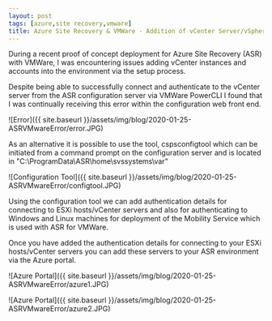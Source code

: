```yaml
---
layout: post
tags: [azure,site recovery,vmware]
title: Azure Site Recovery & VMWare - Addition of vCenter Server/vSphere ESXi server failed 
---
```

During a recent proof of concept deployment for Azure Site Recovery (ASR) with VMWare, I was  encountering issues adding vCenter instances and accounts into the environment via the setup process.

Despite being able to successfully connect and authenticate to the vCenter server from the ASR configuration server via VMWare PowerCLI I found that I was continually receiving this error within the configuration web front end.

![Error]({{ site.baseurl }}/assets/img/blog/2020-01-25-ASRVMwareError/error.JPG)

As an alternative it is possible to use the tool, cspsconfigtool which can be initiated from a command prompt on the configuration server and is located in "C:\ProgramData\ASR\home\svssystems\var"

![Configuration Tool]({{ site.baseurl }}/assets/img/blog/2020-01-25-ASRVMwareError/configtool.JPG)

Using the configuration tool we can add authentication details for connecting to ESXi hosts/vCenter servers and also for authenticating to Windows and Linux machines for deployment of the Mobility Service which is used with ASR for VMWare.

Once you have added the authentication details for connecting to your ESXi hosts/vCenter servers you can add these servers to your ASR environment via the Azure portal.

![Azure Portal]({{ site.baseurl }}/assets/img/blog/2020-01-25-ASRVMwareError/azure1.JPG)

![Azure Portal]({{ site.baseurl }}/assets/img/blog/2020-01-25-ASRVMwareError/azure2.JPG)

